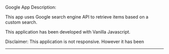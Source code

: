 Google App
Description:

This app uses Google search engine API to retrieve items based on a custom search.

This application has been developed with Vanilla Javascript.

Disclaimer:
This application is not responsive. However it has been

---
